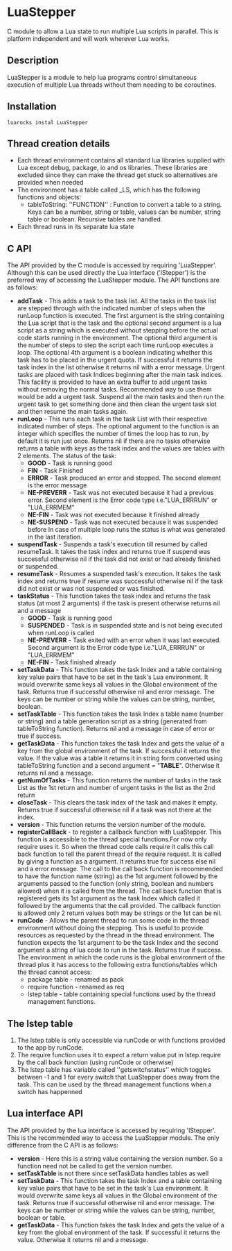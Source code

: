 LuaStepper
==========

C module to allow a Lua state to run multiple Lua scripts in parallel. This is platform independent and will work wherever Lua works.

## Description
LuaStepper is a module to help lua programs control simultaneous execution of multiple Lua threads without them needing to be coroutines.

## Installation
```
luarocks instal LuaStepper
```

## Thread creation details
* Each thread environment contains all standard lua libraries supplied with Lua except debug, package, io and os libraries. These libraries are excluded since they can make the thread get stuck so alternatives are provided when needed
* The environment has a table called _LS, which has the following functions and objects:
  * tableToString: ''FUNCTION'' : Function to convert a table to a string. Keys can be a number, string or table, values can be number, string table or boolean. Recursive tables are handled.
* Each thread runs in its separate lua state

## C API
The API provided by the C module is accessed by requiring 'LuaStepper'. Although this can be used directly the Lua interface ('lStepper') is the preferred way of accessing the LuaStepper module.
The API functions are as follows:
* __addTask__ - This adds a task to the task list. All the tasks in the task list are stepped through with the indicated number of steps when the runLoop function is executed. The first argument is the string containing the Lua script that is the task and the optional second argument is a lua script as a string which is executed without stepping before the actual code starts running in the environment. The optional third argument is  the number of steps to step the script each time runLoop executes a loop. The optional 4th argument is a boolean indicating whether this task has to be placed in the urgent quota. If successful it returns the task index in the list otherwise it returns nil with a error message. Urgent tasks are placed with task Indices beginning after the main task indices. This facility is provided to have an extra buffer to add urgent tasks without removing the normal tasks. Recommended way to use them would be add a urgent task. Suspend all the main tasks and then run the urgent task to get something done and then clean the urgent task slot and then resume the main tasks again. 
* __runLoop__ - This runs each task in the task List with their respective indicated number of steps. The optional argument to the function is an integer which specifies the number of times the loop has to run, by default it is run just once. Returns nil if there are no tasks otherwise returns a table with keys as the task index and the values are tables with 2 elements. The status of the task:
  * __GOOD__ - Task is running good
  * __FIN__ - Task Finished
  * __ERROR__ - Task produced an error and stopped. The second element is the error message
  * __NE-PREVERR__ - Task was not executed because it had a previous error. Second element is the Error  code type i.e."LUA_ERRRUN" or "LUA_ERRMEM"
  * __NE-FIN__ - Task was not executed because it finished already
  * __NE-SUSPEND__ - Task was not executed because it was suspended before
In case of multiple loop runs the status is what was generated in the last iteration.
* __suspendTask__ - Suspends a task's execution till resumed by called resumeTask. It takes the task index and returns true if suspend was successful otherwise nil if the task did not exist or had already finished or suspended.
* __resumeTask__ - Resumes a suspended task's execution. It takes the task index and returns true if resume was successful otherwise nil if the task did not exist or was not suspended or was finished.
* __taskStatus__ - This function takes the task index and returns the task status (at most 2 arguments) if the task is present otherwise returns nil and a message
  * __GOOD__ - Task is running good
  * __SUSPENDED__ - Task is in suspended state and is not being executed when runLoop is called
  * __NE-PREVERR__ - Task exited with an error when it was last executed. Second argument is the Error  code type i.e."LUA_ERRRUN" or "LUA_ERRMEM"
  * __NE-FIN__ - Task finished already
* __setTaskData__ - This function takes the task Index and a table containing key value pairs that have to be set in the task's Lua environment. It would overwrite same keys all values in the Global environment of the task. Returns true if successful otherwise nil and error message. The keys can be number or string while the values can be string, number, boolean.
* __setTaskTable__ - This function takes the task Index a table name (number or string) and a table generation script as a string (generated from tableToString function). Returns nil and a message in case of error or true if success.
* __getTaskData__ - This function takes the task Index and gets the value of a key from the global environment of the task. If successful it returns the value. If the value was a table it returns it in string form converted using tableToString function and a second argument = "__TABLE__". Otherwise it returns nil and a message.
* __getNumOfTasks__ - This function returns the number of tasks in the task List as the 1st return and number of urgent tasks in the list as the 2nd return
* __closeTask__ - This clears the task index of the task and makes it empty. Returns true if successful otherwise nil if a task was not there at the index.
* __version__ - This function returns the version number of the module.
* __registerCallBack__ - to register a callback function with LuaStepper. This function is accessible to the thread special functions.For now only require uses it. So when the thread code calls require it calls this call back function to tell the parent thread of the require request. It is called by giving a function as a argument. It returns true for success else nil and a error message. The call to the call back function is recommended to have the function name (string) as the 1st argument followed by the arguments passed to the function (only string, boolean and numbers allowed) when it is called from the thread. The call back function that is registered gets its 1st argument as the task Index which called it followed by the arguments that the call provided. The callback function is allowed only 2 return values both may be strings or the 1st can be nil.
* __runCode__ - Allows the parent thread to run some code in the thread environment without doing the stepping. This is useful to provide resources as requested by the thread in the thread environment. The function expects the 1st argument to be the task Index and the second argument a string of lua code to run in the task. Returns true if success. The environment in which the code runs is the global environment of the thread plus it has access to the following extra functions/tables which the thread cannot access:
  * package table - renamed as pack
  * require function - renamed as req
  * lstep table - table containing special functions used by the thread management functions. 

## The lstep table
1. The lstep table is only accessible via runCode or with functions provided to the app by runCode. 
2. The require function uses it to expect a return value put in lstep.require by the call back function (using runCode or otherwise)
3. The lstep table has variable called ''getswitchstatus'' which toggles between -1 and 1 for every switch that LuaStepper does away from the task. This can be used by the thread management functions when a switch has happenned


## Lua interface API
The API provided by the lua interface is accessed by requiring 'lStepper'. This is the recommended way to access the LuaStepper module. The only difference from the C API is as follows:
* __version__ - Here this is a string value containing the version number. So a function need not be called to get the version number.
* __setTaskTable__ is not there since setTaskData handles tables as well
* __setTaskData__ - This function takes the task Index and a table containing key value pairs that have to be set in the task's Lua environment. It would overwrite same keys all values in the Global environment of the task. Returns true if successful otherwise nil and error message. The keys can be number or string while the values can be string, number, boolean or table.
* __getTaskData__ - This function takes the task Index and gets the value of a key from the global environment of the task. If successful it returns the value. Otherwise it returns nil and a message.


